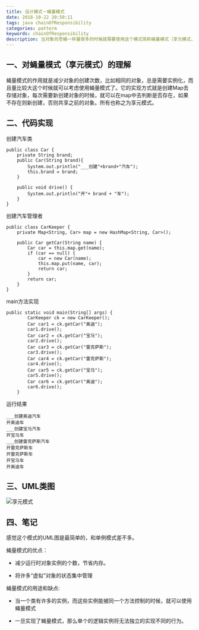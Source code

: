 ```yaml
---
title: 设计模式－蝇量模式
date: 2018-10-22 20:50:11
tags: java chainOfResponsibility
categories: patterm
keywords: chainOfResponsibility
description: 当对象向苍蝇一样量很多的时候就需要使用这个模式简称蝇量模式（享元模式，共享对象实例），享元是手段，蝇量是结果。通过减少不必要的对象实例以减小系统的负担。
---
```


## 一、对蝇量模式（享元模式）的理解

蝇量模式的作用就是减少对象的创建次数，比如相同的对象，总是需要实例化，而且量比较大这个时候就可以考虑使用蝇量模式了。它的实现方式就是创建Map去存储对象，每次需要新创建对象的时候，就可以在map中去判断是否存在，如果不存在则新创建，否则共享之前的对象。所有也称之为享元模式。

## 二、代码实现

创建汽车类


```
public class Car {
	private String brand;
	public Car(String brand){
		System.out.println("___创建"+brand+"汽车");
		this.brand = brand;
	}
	
	public void drive() {
		System.out.println("开"+ brand + "车");
	}
}
```

创建汽车管理者

```
public class CarKeeper {
	private Map<String, Car> map = new HashMap<String, Car>();
	
	public Car getCar(String name) {
		Car car = this.map.get(name);
		if (car == null) {
			car = new Car(name);
			this.map.put(name, car);
			return car;
		}
		return car;
	}
}

```

main方法实现

```
public static void main(String[] args) {
		CarKeeper ck = new CarKeeper();
		Car car1 = ck.getCar("奥迪");
		car1.drive();
		Car car2 = ck.getCar("宝马");
		car2.drive();
		Car car3 = ck.getCar("雷克萨斯");
		car3.drive();
		Car car4 = ck.getCar("雷克萨斯");
		car4.drive();
		Car car5 = ck.getCar("宝马");
		car5.drive();
		Car car6 = ck.getCar("奥迪");
		car6.drive();
	}
```

运行结果

```
___创建奥迪汽车
开奥迪车
___创建宝马汽车
开宝马车
___创建雷克萨斯汽车
开雷克萨斯车
开雷克萨斯车
开宝马车
开奥迪车

```

## 三、UML类图

![享元模式](https://gaoqisen.github.io/GraphBed/201810/20181022222020.png)

## 四、笔记

感觉这个模式的UML图是最简单的，和单例模式差不多。

蝇量模式的优点：

- 减少运行时对象实例的个数，节省内存。

- 将许多“虚拟”对象的状态集中管理

蝇量模式的用途和缺点:

-  当一个类有许多的实例，而这些实例能被同一个方法控制的时候，就可以使用蝇量模式

- 一旦实现了蝇量模式，那么单个的逻辑实例将无法独立的实现不同的行为。

